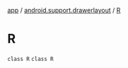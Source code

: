 [app](../../index.md) / [android.support.drawerlayout](../index.md) / [R](./index.md)

# R

`class R`
`class R`